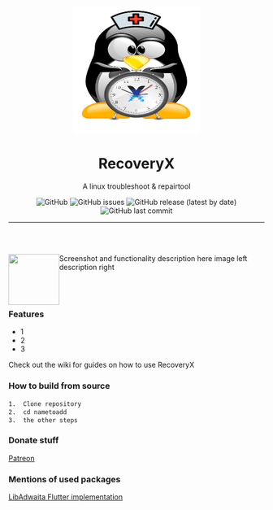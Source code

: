 <p align="center">
  <img src="./projectx.png" width="250" height="250"/>
</p>
<h1 align="center">RecoveryX</h1>
<p align="center">A linux troubleshoot & repairtool</p>
<div align="center">

![GitHub](https://img.shields.io/github/license/cookiesource/RecoveryX)
![GitHub issues](https://img.shields.io/github/issues/cookiesource/RecoveryX)
![GitHub release (latest by date)](https://img.shields.io/github/v/release/cookiesource/RecoveryX)
![GitHub last commit](https://img.shields.io/github/last-commit/cookiesource/RecoveryX)
  <hr />
  
<br> </br>
</div>
<img align="left" width="100" height="100" src="http://www.fillmurray.com/100/100">

Screenshot and functionality description here image left description right
<br> </br>
<br> </br>

### Features
 - 1
 - 2
 - 3 
 
Check out the wiki for guides on how to use RecoveryX

### How to build from source

```
1.  Clone repository
2.  cd nametoadd
3.  the other steps
```

### Donate stuff
[Patreon](https://patreon.com/rebornos)

### Mentions of used packages
[LibAdwaita Flutter implementation](https://github.com/gtk-flutter/libadwaita)

